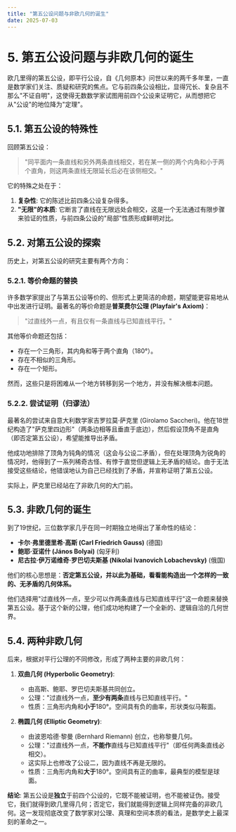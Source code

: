 ```yaml
---
title: "第五公设问题与非欧几何的诞生"
date: 2025-07-03
---
```


# 5. 第五公设问题与非欧几何的诞生

欧几里得的第五公设，即平行公设，自《几何原本》问世以来的两千多年里，一直是数学家们关注、质疑和研究的焦点。它与前四条公设相比，显得冗长、复杂且不那么"不证自明"，这使得无数数学家试图用前四个公设来证明它，从而想把它从"公设"的地位降为"定理"。

## 5.1. 第五公设的特殊性

回顾第五公设：
> "同平面内一条直线和另外两条直线相交，若在某一侧的两个内角和小于两个直角，则这两条直线无限延长后必在该侧相交。"

它的特殊之处在于：

1. **复杂性**: 它的陈述比前四条公设复杂得多。
2. **"无限"的本质**: 它断言了直线在无限远处会相交，这是一个无法通过有限步骤来验证的性质，与前四条公设的"局部"性质形成鲜明对比。

## 5.2. 对第五公设的探索

历史上，对第五公设的研究主要有两个方向：

### 5.2.1. 等价命题的替换

许多数学家提出了与第五公设等价的、但形式上更简洁的命题，期望能更容易地从中出发进行证明。最著名的等价命题是**普莱费尔公理 (Playfair's Axiom)**：
> "过直线外一点，有且仅有一条直线与已知直线平行。"

其他等价命题还包括：

- 存在一个三角形，其内角和等于两个直角（180°）。
- 存在不相似的三角形。
- 存在一个矩形。

然而，这些只是将困难从一个地方转移到另一个地方，并没有解决根本问题。

### 5.2.2. 尝试证明（归谬法）

最著名的尝试来自意大利数学家吉罗拉莫·萨克里 (Girolamo Saccheri)。他在18世纪构造了"萨克里四边形"（两条边相等且垂直于底边），然后假设顶角不是直角（即否定第五公设），希望能推导出矛盾。

他成功地排除了顶角为钝角的情况（这会与公设二矛盾），但在处理顶角为锐角的情况时，他得到了一系列稀奇古怪、有悖于直觉但逻辑上无矛盾的结论。由于无法接受这些结论，他错误地认为自己已经找到了矛盾，并宣称证明了第五公设。

实际上，萨克里已经站在了非欧几何的大门前。

## 5.3. 非欧几何的诞生

到了19世纪，三位数学家几乎在同一时期独立地得出了革命性的结论：

- **卡尔·弗里德里希·高斯 (Carl Friedrich Gauss)** (德国)
- **鲍耶·亚诺什 (János Bolyai)** (匈牙利)
- **尼古拉·伊万诺维奇·罗巴切夫斯基 (Nikolai Ivanovich Lobachevsky)** (俄国)

他们的核心思想是：**否定第五公设，并以此为基础，看看能构造出一个怎样的一致的、无矛盾的几何体系。**

他们选择用"过直线外一点，至少可以作两条直线与已知直线平行"这一命题来替换第五公设。基于这个新的公理，他们成功地构建了一个全新的、逻辑自洽的几何世界。

## 5.4. 两种非欧几何

后来，根据对平行公理的不同修改，形成了两种主要的非欧几何：

1. **双曲几何 (Hyperbolic Geometry)**:
    - 由高斯、鲍耶、罗巴切夫斯基共同创立。
    - 公理："过直线外一点，**至少有两条**直线与已知直线平行。"
    - 性质：三角形内角和**小于**180°。空间具有负的曲率，形状类似马鞍面。

2. **椭圆几何 (Elliptic Geometry)**:
    - 由波恩哈德·黎曼 (Bernhard Riemann) 创立，也称黎曼几何。
    - 公理："过直线外一点，**不能作**直线与已知直线平行"（即任何两条直线必相交）。
    - 这实际上也修改了公设二，因为直线不再是无限的。
    - 性质：三角形内角和**大于**180°。空间具有正的曲率，最典型的模型是球面。

**结论**:
第五公设是**独立**于前四个公设的，它既不能被证明，也不能被证伪。接受它，我们就得到欧几里得几何；否定它，我们就能得到逻辑上同样完备的非欧几何。这一发现彻底改变了数学家对公理、真理和空间本质的看法，是数学史上最深刻的革命之一。
